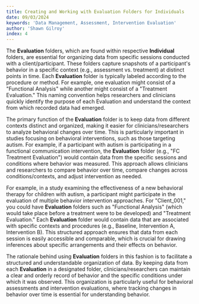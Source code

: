 ```yaml
---
title: Creating and Working with Evaluation Folders for Individuals
date: 09/03/2024
keywords: 'Data Management, Assessment, Intervention Evaluation'
author: 'Shawn Gilroy'
index: 4
---
```


The **Evaluation** folders, which are found within respective **Individual** folders, are essential for organizing data from specific sessions conducted with a client/participant. These folders capture snapshots of a participant's behavior in a specific context (e.g., assessment vs. treatment) at distinct points in time. Each **Evaluation** folder is typically labeled according to the procedure or method. For example, one evaluation might consist of a "Functional Analysis" while another might consist of a "Treatment Evaluation." This naming convention helps researchers and clinicians quickly identify the purpose of each Evaluation and understand the context from which recorded data had emerged.

The primary function of the **Evaluation** folder is to keep data from different contexts distinct and organized, making it easier for clinicians/researchers to analyze behavioral changes over time. This is particularly important in studies focusing on behavioral interventions, such as those targeting autism. For example, if a participant with autism is participating in a functional communication intervention, the **Evaluation** folder (e.g., "FC Treatment Evaluation") would contain data from the specific sessions and conditions where behavior was measured. This approach allows clinicians and researchers to compare behavior over time, compare changes across conditions/contexts, and adjust intervention as needed.

For example, in a study examining the effectiveness of a new behavioral therapy for children with autism, a participant might participate in the evaluation of multiple behavior intervention approaches. For "Client_001," you could have **Evaluation** folders such as "Functional Analysis" (which would take place before a treatment were to be developed) and "Treatment Evaluation." Each **Evaluation** folder would contain data that are associated with specific contexts and procedures (e.g., Baseline, Intervention A, Intervention B). This structured approach ensures that data from each session is easily accessible and comparable, which is crucial for drawing inferences about specific arrangements and their effects on behavior.

The rationale behind using **Evaluation** folders in this fashion is to facilitate a structured and understandable organization of data. By keeping data from each **Evaluation** in a designated folder, clinicians/researchers can maintain a clear and orderly record of behavior and the specific conditions under which it was observed. This organization is particularly useful for behavioral assessments and intervention evaluations, where tracking changes in behavior over time is essential for understanding behavior.
